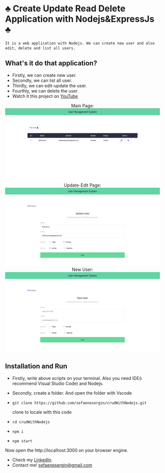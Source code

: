 # ♣️ Create Update Read Delete Application with Nodejs&ExpressJs ♣️
    It is a web application with Nodejs. We can create new user and also edit, delete and list all users.

## What's it do that application?
- Firstly, we can create new user.
- Secondly, we can list all user.
- Thirdly, we can edit-update the user.
- Fourthly, we can delete the user.
- Watch it this project on [YouTube](https://youtu.be/rqcRi7j8xJY) 



 <div align="center">
    Main Page: <br>
    <img src="https://github.com/sefaenesergin/crudWithNodejs/blob/master/Ekran%20Resmi%202022-10-30%2014.36.08.png" />
 </div> 
 
  <div align="center">
    Update-Edit Page: <br>
    <img src="https://github.com/sefaenesergin/crudWithNodejs/blob/master/Ekran%20Resmi%202022-10-30%2014.36.18.png" />
 </div> 
 
  <div align="center">
    New User: <br>
    <img src="https://github.com/sefaenesergin/crudWithNodejs/blob/master/Ekran%20Resmi%202022-10-30%2014.36.28.png" />
 </div> 
 
## Installation and Run

- Firstly, write above scripts on your terminal. Also you need IDE(ı recommend Visual Studio Code) and Nodejs.
- Secondly, create a folder. And open the folder with Vscode

- ```shell 
  git clone https://github.com/sefaenesergin/crudWithNodejs.git
  ``` 
  clone to locale with this code
- ```shell
  cd crudWithNodejs
  ```
- ```shell
  npm i
  ```
- ```shell
  npm start
  ```
  
 Now open the http://localhost:3000 on your browser engine. 

- Check my [LinkedIn](https://www.linkedin.com/in/sefa-enes-ergin/).
- Contact me! <sefaenesergin@gmail.com>
